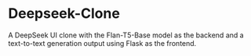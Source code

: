 # Deepseek-Clone
A DeepSeek UI clone with the Flan-T5-Base model as the backend and a text-to-text generation output using Flask as the frontend.
